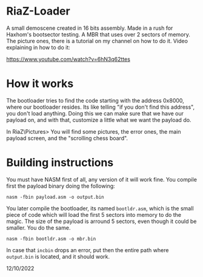 # RiaZ-Loader
A small demoscene created in 16 bits assembly. Made in a rush for Haxhom's bootsector testing. A MBR that uses over 2 sectors of memory. The picture ones, there is a tutorial on my channel on how to do it. Video explaining in how to do it:

https://www.youtube.com/watch?v=6hN3q62ttes

# How it works
The bootloader tries to find the code starting with the address 0x8000, where our bootloader resides. Its like telling "if you don't find this address", you don't load anything. Doing this we can make sure that we have our payload on, and with that, customize a little what we want the payload do.

In RiaZ\Pictures> You will find some pictures, the error ones, the main payload screen, and the "scrolling chess board".

# Building instructions
You must have NASM first of all, any version of it will work fine. You compile first the payload binary doing the following:

`nasm -fbin payload.asm -o output.bin`

You later compile the bootloader, its named `bootldr.asm`, which is the small piece of code which will load the first 5 sectors into memory
to do the magic. The size of the payload is arround 5 sectors, even though it could be smaller. You do the same.

`nasm -fbin bootldr.asm -o mbr.bin`

In case that `incbin` drops an error, put then the entire path where `output.bin` is located, and it should work.

12/10/2022
